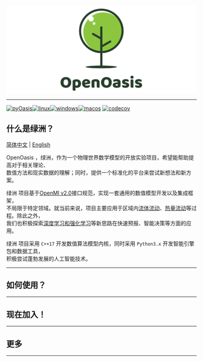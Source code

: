 <img src="./Rsrc/Logo/logo.png" alt="">

---------------------------------------------------------------------------------
[![pyOasis](https://github.com/NumHub612/OpenOasis/actions/workflows/py.yml/badge.svg)](https://github.com/NumHub612/OpenOasis/actions/workflows/py.yml)[![linux](https://github.com/NumHub612/OpenOasis/actions/workflows/linux.yml/badge.svg?branch=main&event=push)](https://github.com/NumHub612/OpenOasis/actions/workflows/linux.yml)[![windows](https://github.com/NumHub612/OpenOasis/actions/workflows/windows.yml/badge.svg)](https://github.com/NumHub612/OpenOasis/actions/workflows/windows.yml)[![macos](https://github.com/NumHub612/OpenOasis/actions/workflows/macos.yml/badge.svg)](https://github.com/NumHub612/OpenOasis/actions/workflows/macos.yml)
[![codecov](https://codecov.io/gh/NumHub612/OpenOasis/graph/badge.svg?token=MP9A5GAI9Z)](https://codecov.io/gh/NumHub612/OpenOasis)


## 什么是绿洲？

[简体中文](README.md) | [English](README.md)

OpenOasis ，绿洲，作为一个物理世界数学模型的开放实验项目，希望能帮助提高对于相关理论、  
数值方法和现实数据的理解；同时，提供一个标准化的平台来尝试新想法和新方案。  

绿洲 项目基于[OpenMI v2.0](https://publicwiki.deltares.nl/display/OPENMI/Version+2.0)接口规范，实现一套通用的数值模型开发以及集成框架，  
不局限于特定领域。就当前来说，项目主要应用于区域内[流体流动](./Model/README.md#流体流动组件)、[热量流动](./Model/README.md#热量流动组件)等过程。除此之外，  
我们也积极探索[深度学习和强化学习](./Agents/README.md)等新思路在快速预报、智能决策等方面的应用。

绿洲 项目采用 `C++17` 开发数值算法模型内核，同时采用 `Python3.x` 开发智能引擎包和数据工具，  
积极尝试蓬勃发展的人工智能技术。

---------------------------------------------------------------------------------

## 如何使用？


---------------------------------------------------------------------------------

## 现在加入！


---------------------------------------------------------------------------------

## 更多


---------------------------------------------------------------------------------

